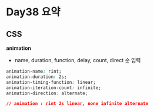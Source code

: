 # Day38 요약 

## CSS

**animation**

* name, duration, function, delay, count, direct 순 입력
```CSS
animation-name: rint;
animation-duration: 2s;
animation-timing-function: linear;
animation-iteration-count: infinite;
animation-direction: alternate;

// animation : rint 2s linear, none infinite alternate
```